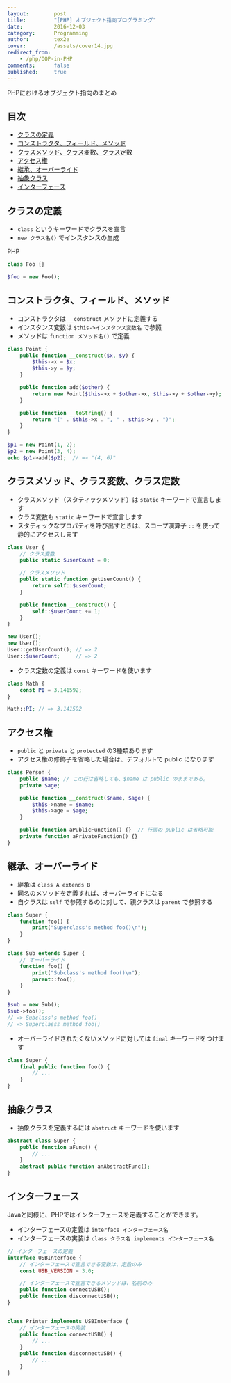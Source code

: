 ```yaml
---
layout:        post
title:         "[PHP] オブジェクト指向プログラミング"
date:          2016-12-03
category:      Programming
author:        tex2e
cover:         /assets/cover14.jpg
redirect_from:
    - /php/OOP-in-PHP
comments:      false
published:     true
---
```


PHPにおけるオブジェクト指向のまとめ

目次
-------

- [クラスの定義](#class)
- [コンストラクタ、フィールド、メソッド](#constructor)
- [クラスメソッド、クラス変数、クラス定数](#class-method)
- [アクセス権](#access)
- [継承、オーバーライド](#extends)
- [抽象クラス](#abstruct)
- [インターフェース](#interface)


<a name="class"></a>

クラスの定義
-----------

- `class` というキーワードでクラスを宣言
- `new クラス名()` でインスタンスの生成

PHP

```php
class Foo {}

$foo = new Foo();
```


<a name="constructor"></a>

コンストラクタ、フィールド、メソッド
------------------------------

- コンストラクタは `__construct` メソッドに定義する
- インスタンス変数は `$this->インスタンス変数名` で参照
- メソッドは `function メソッド名()` で定義

```php
class Point {
    public function __construct($x, $y) {
        $this->x = $x;
        $this->y = $y;
    }

    public function add($other) {
        return new Point($this->x + $other->x, $this->y + $other->y);
    }

    public function __toString() {
        return "(" . $this->x . ", " . $this->y . ")";
    }
}

$p1 = new Point(1, 2);
$p2 = new Point(3, 4);
echo $p1->add($p2);  // => "(4, 6)"
```


<a name="class-method"></a>

クラスメソッド、クラス変数、クラス定数
------------------------------

- クラスメソッド（スタティックメソッド）は `static` キーワードで宣言します
- クラス変数も `static` キーワードで宣言します
- スタティックなプロパティを呼び出すときは、スコープ演算子 `::` を使って静的にアクセスします

```php
class User {
    // クラス変数
    public static $userCount = 0;

    // クラスメソッド
    public static function getUserCount() {
        return self::$userCount;
    }

    public function __construct() {
        self::$userCount += 1;
    }
}

new User();
new User();
User::getUserCount(); // => 2
User::$userCount;     // => 2
```

- クラス定数の定義は `const` キーワードを使います

```php
class Math {
    const PI = 3.141592;
}

Math::PI; // => 3.141592
```


<a name="access"></a>

アクセス権
-----------

- `public` と `private` と `protected` の3種類あります
- アクセス権の修飾子を省略した場合は、デフォルトで public になります

```php
class Person {
    public $name; // この行は省略しても、$name は public のままである。
    private $age;

    public function __construct($name, $age) {
        $this->name = $name;
        $this->age = $age;
    }

    public function aPublicFunction() {}  // 行頭の public は省略可能
    private function aPrivateFunction() {}
}
```


<a name="extends"></a>

継承、オーバーライド
------------------

- 継承は `class A extends B`
- 同名のメソッドを定義すれば、オーバーライドになる
- 自クラスは `self` で参照するのに対して、親クラスは `parent` で参照する

```php
class Super {
    function foo() {
        print("Superclass's method foo()\n");
    }
}

class Sub extends Super {
    // オーバーライド
    function foo() {
        print("Subclass's method foo()\n");
        parent::foo();
    }
}

$sub = new Sub();
$sub->foo();
// => Subclass's method foo()
// => Superclasss method foo()
```

- オーバーライドされたくないメソッドに対しては `final` キーワードをつけます

```php
class Super {
    final public function foo() {
        // ...
    }
}
```


<a name="abstruct"></a>

抽象クラス
------------------

- 抽象クラスを定義するには `abstruct` キーワードを使います

```php
abstract class Super {
    public function aFunc() {
        // ...
    }
    abstract public function anAbstractFunc();
}
```


<a name="interface"></a>

インターフェース
------------------

Javaと同様に、PHPではインターフェースを定義することができます。

- インターフェースの定義は `interface インターフェース名`
- インターフェースの実装は `class クラス名 implements インターフェース名`

```php
// インターフェースの定義
interface USBInterface {
    // インターフェースで宣言できる変数は、定数のみ
    const USB_VERSION = 3.0;

    // インターフェースで宣言できるメソッドは、名前のみ
    public function connectUSB();
    public function disconnectUSB();
}


class Printer implements USBInterface {
    // インターフェースの実装
    public function connectUSB() {
        // ...
    }
    public function disconnectUSB() {
        // ...
    }
}
```
